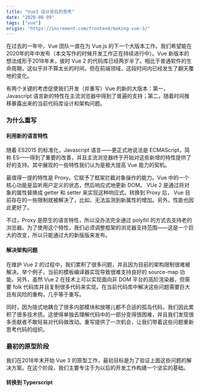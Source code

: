 ```yaml
---
title: "Vue3 设计背后的思考"
date: "2020-08-09"
tags: ["vue"]
origin: "https://increment.com/frontend/making-vue-3/"
---
```


在过去的一年中，Vue 团队一直在为 Vue.js 的下一个大版本工作。我们希望能在2020年的年中发布（本文写作的时候开发工作正在持续进行中）。Vue 新版本的想法成形于2018年末，彼时 Vue 2 的代码库已经两岁半了。相比于普通软件的生命周期，这似乎并不算太长的时间，但在前端领域，这段时间内已经发生了翻天覆地的变化。

有两个关键的考虑促使我们开发（并重写）Vue 的新的大版本：第一，Javascript 语言新的特性在主流浏览器中得到了普遍的支持；第二，随着时间推移暴露出来的当前代码库设计和架构问题。

### 为什么重写

#### 利用新的语言特性

随着 ES2015 的标准化，Javascript 语言——更正式地说法是 ECMAScript，简称 ES——得到了重要的改善，并且主流浏览器终于开始对这些新增的特性提供了好的支持。其中展现的一些特性我们认为是极大提高 Vue 能力的契机。

最值得一提的特性是 Proxy，它赋予了框架拦截对象操作的能力。Vue 中的一个核心功能是监听用户定义的状态，然后响应式地更新 DOM。 VUe 2 是通过将对象的属性替换成 getter 和 setter 来实现这种响应式。转换到 Proxy 后， Vue 目前存在的一些限制就被解决了，比如，无法监测到新属性的增加。另外，性能也因此更好了。

不过，Proxy 是原生的语言特性，所以没办法完全通过 polyfill 的方式去支持老的浏览器。为了使用这个特性，我们必须调整框架的浏览器支持范围——这是一个巨大的改变，所以只能通过大的新版版来发布。

#### 解决架构问题

在维护 Vue 2 的过程中，我们累积了很多问题，并且因为目前的架构限制很难被解决。举个例子，当前的模板编译器实现导致很难支持良好的 source-map 功能。另外，虽然 Vue 2 在技术上可以实现面向非 DOM 平台的高阶渲染器，但需要 folk 代码库并且复制很多代码来实现。在当前代码库中解决这些问题需要巨大且有风险的重构，几乎等于重写。

同时，因为隐式地耦合了很多内部模块和放哪儿都不合适的孤岛代码，我们因此累积了很多技术债。这使得单独去理解代码中的一部分变得很困难，并且我们发现很多贡献者不敢轻易对代码做改动。重写提供了一次机会，让我们带着这些问题重新思考代码的组织。

### 最初的原型阶段

我们在2018年末开始 Vue 3 的原型工作，最初目标是为了验证上面这些问题的解决方案。在这个阶段，我们主要专注于为以后的开发工作构建一个坚实的基础。

#### 转换到 Typerscript










